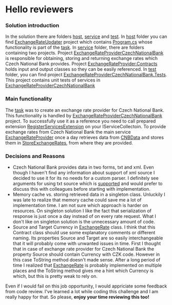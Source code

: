 # Hello reviewers

### Solution introduction
In the solution there are folders [host](host), [service](service) and [test](test).
In [host](host) folder you can find [ExchangeRateUpdater](host/ExchangeRateUpdater.csproj) project which contains [Program.cs](host/Program.cs) whose functionality is part of the [task](../DotNet.md).
In [service](service) folder, there are folders containing two projects. Project [ExchangeRateProviderCzechNationalBank](service/ExchangeRateProvider/ExchangeRateProviderCzechNationalBank.csproj) is responsible for obtaining, storing and returning exchange rates which Czech National Bank provides. Project [ExchangeRateProvider.Contracts](service/ExchangeRateProvider.Contracts/ExchangeRateProvider.Constracts.csproj) holds input and output classes so they can be easily referenced.
In [test](test) folder, you can find project [ExchangeRateProviderCzechNationalBank.Tests](test/ExchangeRateProviderCzechNationalBank.Tests/ExchangeRateProviderCzechNationalBank.Tests.csproj). This project contains unit tests of services in [ExchangeRateProviderCzechNationalBank](service/ExchangeRateProvider/ExchangeRateProviderCzechNationalBank.csproj)

### Main functionality
The [task](../DotNet.md) was to create an exchange rate provider for Czech National Bank. This functionality is handled by [ExchangeRateProviderCzechNationalBank](service/ExchangeRateProvider/ExchangeRateProviderCzechNationalBank.csproj) project. To successfully use it as a reference you need to call prepared extension [RegisterServicesExtension](service/ExchangeRateProvider/RegisterServicesExtension.cs) on your IServiceCollectoin. To provide exchange rates from Czech National Bank the main service [ExchangeRateProvider](service/ExchangeRateProvider/ExchangeRateProvider.cs) once a day retrieves data from [CNBData](https://www.cnb.cz/cs/financni_trhy/devizovy_trh/kurzy_devizoveho_trhu/denni_kurz.xml) and stores them in [StoreExchangeRates](service/ExchangeRateProvider/StoreExchangeRates.cs), from where they are provided.

### Decisions and Reasons
- Czech National Bank provides data in two forms, txt and xml. Even though I haven't find any information about support of xml source I decided to use it for its no needs for a custom parser. I definitely see arguments for using txt source which is [supported](https://www.cnb.cz/cs/casto-kladene-dotazy/Kurzy-devizoveho-trhu-na-www-strankach-CNB/) and would prefer to discuss this with colleagues before starting with implementation.
- Memory cache vs. storing retrieved data in a singleton class. Unluckily I was late to realize that memory cache could save me a lot of implementation time. I am not sure which approach is harder on resources. On singleton solution I like the fact that serialization of response is just once a day instead of on every rate request. What I don't like on singleton solution is the unnecessary amount of code.
- Source and Target Currency in [ExchangeRate](service/ExchangeRateProvider.Contracts/ExchangeRate.cs) class. I think that this Contract class should use some explanatory comments or different naming. Its properties Source and Target are so easily interchangeable that it will probably come with unwanted issues in time. First I thought that in case of exchange rate provider for Czech National Bank the property Source should contain Currency with CZK code. However in this case ToString method doesn't made sense. After a long period of time I realized that [ExchangeRate](service/ExchangeRateProvider.Contracts/ExchangeRate.cs) is probably implemented on multiple places and the ToString method gives me a hint which Currency is which, but this is pretty weak to rely on.

Even if I would fail on this job opportunity, I would appriciate some feedback from code review. I've learned a lot while coding this challenge and I am really happy for that. So please, **enjoy your time reviewing this too!**